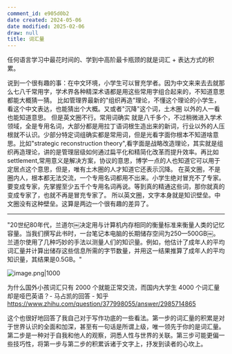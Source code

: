 ```yaml
---
comment_id: e905d0b2
date created: 2024-05-06
date modified: 2025-02-06
draw: null
title: 词汇量
---
```

任何语言学习中最花时间的、学到中高阶最卡瓶颈的就是词汇 + 表达方式的积累。

<!-- more -->

说到一个很有趣的事：在中文环境，小学生可以冒充学者。因为中文来来去去就那么七八千常用字，学术界各种精深术语都是用这些常用字组合起来的，不知道意思都能大概猜一猜。
比如管理界最新的"组织再造"理论，不懂这个理论的小学生，看这个中文表达，也能猜出个大概。又或者"沉降"这个词，土木圈 以外的人一看也能知道意思。
但是英文圈不行。常用词确实 就是八千多个，不过稍微进入学术领域，全是专用名词，大部分都是用拉丁语词根生造出来的新词，行业以外的人压根就不认识。少部分特定词组确实都是常用词，但是光看字面你根本不知道啥意思。比如"strategic reconstruction theory",看字面是战略改造理论，其实就是组织再造理论，讲的是管理层级如何通过扁平化和精简化改革而提升效率。再比如settlement,常用意义是解决方案，协议的意思，博学一点的人也知道它可以用于定居点这个意思，但是，唯有土木圈的人才知道它还表示沉降。
在英文圈，不是圈内人，根本都无法交流，一个专用名词都用不出来。小学生绝对冒充不了专家。要变成专家，先掌握至少五千个专用名词再说。等到真的精通这些词，那你就真的变成专家了，也就不再是冒充专家了。
所以英文圈，文字本身就是知识壁垒。中文圈没有这种壁垒。这算是两边一个很有趣的差异了。

---

"20世纪80年代，兰道尔￼决定用与计算机内存相同的衡量标准来衡量人类的记忆容量。当我们撰写此书时，一台笔记本电脑的长期储存空间为250—500GB￼。兰道尔使用了几种巧妙的手法以测量人们的知识量。例如，他估计了成年人的平均词汇量并计算出储存这些信息所需的字节数量，并用这一结果推算了成年人的平均知识量，其结果是0.5GB。"

![image.png|1000](https://imagehosting4picgo.oss-cn-beijing.aliyuncs.com/imagehosting/fix-dir%2Fpicgo%2Fpicgo-clipboard-images%2F2024%2F07%2F14%2F00-13-53-dbb123644423b8803af15519e12f0b1c-20240714001353-301d1f.png)

为什么国外小孩词汇只有 2000 个就能正常交流，而国内大学生 4000 个词汇量却是哑巴英语？- 马占凯的回答 - 知乎  
https://www.zhihu.com/question/377998055/answer/2985714865

  这个也很好地回答了我自己对于写作功底的一些看法。第一步的词汇量的积累是对于世界认识的全面和加深，甚至有一句话是所谓上级，唯一领先于你的是词汇量。第二步是一种对于自我和他人的观察，洞悉人性与世界的关联。第三步可能更偏一些技巧性，将第一步与第二步的积累诉诸于文字上，抒发到读者的心坎上。
